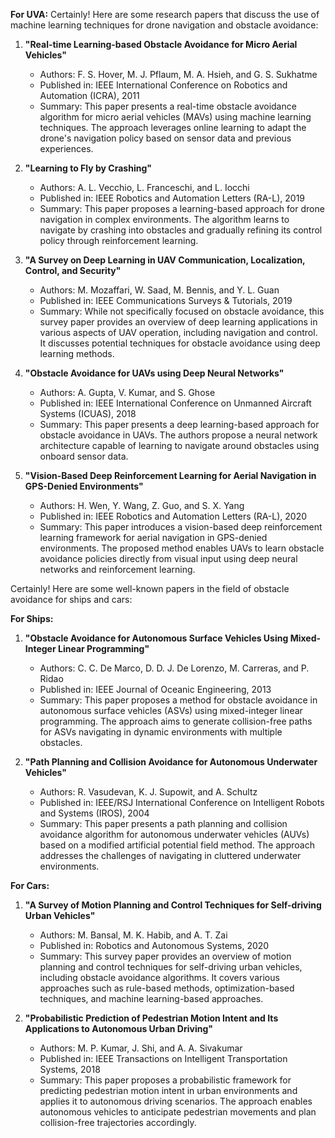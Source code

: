 **For UVA:**
Certainly! Here are some research papers that discuss the use of machine learning techniques for drone navigation and obstacle avoidance:

1. **"Real-time Learning-based Obstacle Avoidance for Micro Aerial Vehicles"**  
   - Authors: F. S. Hover, M. J. Pflaum, M. A. Hsieh, and G. S. Sukhatme
   - Published in: IEEE International Conference on Robotics and Automation (ICRA), 2011
   - Summary: This paper presents a real-time obstacle avoidance algorithm for micro aerial vehicles (MAVs) using machine learning techniques. The approach leverages online learning to adapt the drone's navigation policy based on sensor data and previous experiences.

2. **"Learning to Fly by Crashing"**  
   - Authors: A. L. Vecchio, L. Franceschi, and L. Iocchi
   - Published in: IEEE Robotics and Automation Letters (RA-L), 2019
   - Summary: This paper proposes a learning-based approach for drone navigation in complex environments. The algorithm learns to navigate by crashing into obstacles and gradually refining its control policy through reinforcement learning.

3. **"A Survey on Deep Learning in UAV Communication, Localization, Control, and Security"**  
   - Authors: M. Mozaffari, W. Saad, M. Bennis, and Y. L. Guan
   - Published in: IEEE Communications Surveys & Tutorials, 2019
   - Summary: While not specifically focused on obstacle avoidance, this survey paper provides an overview of deep learning applications in various aspects of UAV operation, including navigation and control. It discusses potential techniques for obstacle avoidance using deep learning methods.

4. **"Obstacle Avoidance for UAVs using Deep Neural Networks"**  
   - Authors: A. Gupta, V. Kumar, and S. Ghose
   - Published in: IEEE International Conference on Unmanned Aircraft Systems (ICUAS), 2018
   - Summary: This paper presents a deep learning-based approach for obstacle avoidance in UAVs. The authors propose a neural network architecture capable of learning to navigate around obstacles using onboard sensor data.

5. **"Vision-Based Deep Reinforcement Learning for Aerial Navigation in GPS-Denied Environments"**  
   - Authors: H. Wen, Y. Wang, Z. Guo, and S. X. Yang
   - Published in: IEEE Robotics and Automation Letters (RA-L), 2020
   - Summary: This paper introduces a vision-based deep reinforcement learning framework for aerial navigation in GPS-denied environments. The proposed method enables UAVs to learn obstacle avoidance policies directly from visual input using deep neural networks and reinforcement learning.

Certainly! Here are some well-known papers in the field of obstacle avoidance for ships and cars:

**For Ships:**

1. **"Obstacle Avoidance for Autonomous Surface Vehicles Using Mixed-Integer Linear Programming"**
   - Authors: C. C. De Marco, D. D. J. De Lorenzo, M. Carreras, and P. Ridao
   - Published in: IEEE Journal of Oceanic Engineering, 2013
   - Summary: This paper proposes a method for obstacle avoidance in autonomous surface vehicles (ASVs) using mixed-integer linear programming. The approach aims to generate collision-free paths for ASVs navigating in dynamic environments with multiple obstacles.

2. **"Path Planning and Collision Avoidance for Autonomous Underwater Vehicles"**
   - Authors: R. Vasudevan, K. J. Supowit, and A. Schultz
   - Published in: IEEE/RSJ International Conference on Intelligent Robots and Systems (IROS), 2004
   - Summary: This paper presents a path planning and collision avoidance algorithm for autonomous underwater vehicles (AUVs) based on a modified artificial potential field method. The approach addresses the challenges of navigating in cluttered underwater environments.

**For Cars:**

1. **"A Survey of Motion Planning and Control Techniques for Self-driving Urban Vehicles"**
   - Authors: M. Bansal, M. K. Habib, and A. T. Zai
   - Published in: Robotics and Autonomous Systems, 2020
   - Summary: This survey paper provides an overview of motion planning and control techniques for self-driving urban vehicles, including obstacle avoidance algorithms. It covers various approaches such as rule-based methods, optimization-based techniques, and machine learning-based approaches.

2. **"Probabilistic Prediction of Pedestrian Motion Intent and Its Applications to Autonomous Urban Driving"**
   - Authors: M. P. Kumar, J. Shi, and A. A. Sivakumar
   - Published in: IEEE Transactions on Intelligent Transportation Systems, 2018
   - Summary: This paper proposes a probabilistic framework for predicting pedestrian motion intent in urban environments and applies it to autonomous driving scenarios. The approach enables autonomous vehicles to anticipate pedestrian movements and plan collision-free trajectories accordingly.
